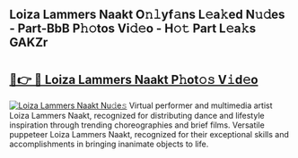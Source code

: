 ## Loiza Lammers Naakt O𝚗𝚕yf𝚊ns L𝚎a𝚔ed N𝚞𝚍es - Part-BbB P𝚑𝚘tos Vi𝚍𝚎o - H𝚘𝚝 Part L𝚎a𝚔s GAKZr

# <h2><a href="http://kfebhzk.oniu.top/?m=Loiza+Lammers+Naakt">🔗👉 🔴 Loiza Lammers Naakt P𝚑ot𝚘𝚜 V𝚒d𝚎o</a></h2>

[![Loiza Lammers Naakt Nu𝚍e𝚜](https://i.imgur.com/0qMVB7G.gif)](http://kfebhzk.oniu.top/?m=Loiza+Lammers+Naakt)
Virtual performer and multimedia artist Loiza Lammers Naakt, recognized for distributing dance and lifestyle inspiration through trending choreographies and brief films. Versatile puppeteer Loiza Lammers Naakt, recognized for their exceptional skills and accomplishments in bringing inanimate objects to life.  
